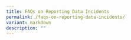 ```yaml
---
title: FAQs on Reporting Data Incidents
permalink: /faqs-on-reporting-data-incidents/
variant: markdown
description: ""
---
```

